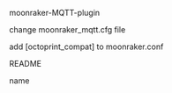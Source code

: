 moonraker-MQTT-plugin

change moonraker_mqtt.cfg file

add [octoprint_compat] to moonraker.conf


README

name
